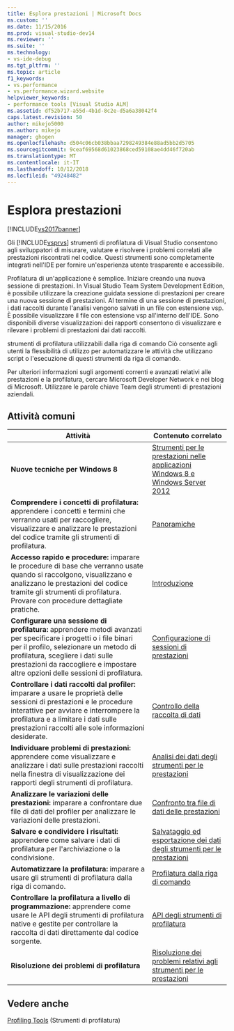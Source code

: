 ```yaml
---
title: Esplora prestazioni | Microsoft Docs
ms.custom: ''
ms.date: 11/15/2016
ms.prod: visual-studio-dev14
ms.reviewer: ''
ms.suite: ''
ms.technology:
- vs-ide-debug
ms.tgt_pltfrm: ''
ms.topic: article
f1_keywords:
- vs.performance
- vs.performance.wizard.website
helpviewer_keywords:
- performance tools [Visual Studio ALM]
ms.assetid: df52b717-a55d-4b1d-8c2e-d5a6a38042f4
caps.latest.revision: 50
author: mikejo5000
ms.author: mikejo
manager: ghogen
ms.openlocfilehash: d504c06cb038bbaa7298249384e88ad5bb2d5705
ms.sourcegitcommit: 9ceaf69568d61023868ced59108ae4dd46f720ab
ms.translationtype: MT
ms.contentlocale: it-IT
ms.lasthandoff: 10/12/2018
ms.locfileid: "49248482"
---
```

# <a name="performance-explorer"></a>Esplora prestazioni
[!INCLUDE[vs2017banner](../includes/vs2017banner.md)]

Gli [!INCLUDE[vsprvs](../includes/vsprvs-md.md)] strumenti di profilatura di Visual Studio consentono agli sviluppatori di misurare, valutare e risolvere i problemi correlati alle prestazioni riscontrati nel codice. Questi strumenti sono completamente integrati nell'IDE per fornire un'esperienza utente trasparente e accessibile.  
  
 Profilatura di un'applicazione è semplice. Iniziare creando una nuova sessione di prestazioni. In Visual Studio Team System Development Edition, è possibile utilizzare la creazione guidata sessione di prestazioni per creare una nuova sessione di prestazioni. Al termine di una sessione di prestazioni, i dati raccolti durante l'analisi vengono salvati in un file con estensione vsp. È possibile visualizzare il file con estensione vsp all'interno dell'IDE. Sono disponibili diverse visualizzazioni dei rapporti consentono di visualizzare e rilevare i problemi di prestazioni dai dati raccolti.  
  
 strumenti di profilatura utilizzabili dalla riga di comando Ciò consente agli utenti la flessibilità di utilizzo per automatizzare le attività che utilizzano script o l'esecuzione di questi strumenti da riga di comando.  
  
 Per ulteriori informazioni sugli argomenti correnti e avanzati relativi alle prestazioni e la profilatura, cercare Microsoft Developer Network e nei blog di Microsoft. Utilizzare le parole chiave Team degli strumenti di prestazioni aziendali.  
  
## <a name="common-tasks"></a>Attività comuni  
  
|Attività|Contenuto correlato|  
|----------|---------------------|  
|**Nuove tecniche per Windows 8**|[Strumenti per le prestazioni nelle applicazioni Windows 8 e Windows Server 2012](../profiling/performance-tools-on-windows-8-and-windows-server-2012-applications.md)|  
|**Comprendere i concetti di profilatura:** apprendere i concetti e termini che verranno usati per raccogliere, visualizzare e analizzare le prestazioni del codice tramite gli strumenti di profilatura.|[Panoramiche](../profiling/overviews-performance-tools.md)|  
|**Accesso rapido e procedure:** imparare le procedure di base che verranno usate quando si raccolgono, visualizzano e analizzano le prestazioni del codice tramite gli strumenti di profilatura. Provare con procedure dettagliate pratiche.|[Introduzione](../profiling/getting-started-with-performance-tools.md)|  
|**Configurare una sessione di profilatura:** apprendere metodi avanzati per specificare i progetti o i file binari per il profilo, selezionare un metodo di profilatura, scegliere i dati sulle prestazioni da raccogliere e impostare altre opzioni delle sessioni di profilatura.|[Configurazione di sessioni di prestazioni](../profiling/configuring-performance-sessions.md)|  
|**Controllare i dati raccolti dal profiler:** imparare a usare le proprietà delle sessioni di prestazioni e le procedure interattive per avviare e interrompere la profilatura e a limitare i dati sulle prestazioni raccolti alle sole informazioni desiderate.|[Controllo della raccolta di dati](../profiling/controlling-data-collection.md)|  
|**Individuare problemi di prestazioni:** apprendere come visualizzare e analizzare i dati sulle prestazioni raccolti nella finestra di visualizzazione dei rapporti degli strumenti di profilatura.|[Analisi dei dati degli strumenti per le prestazioni](../profiling/analyzing-performance-tools-data.md)|  
|**Analizzare le variazioni delle prestazioni:** imparare a confrontare due file di dati del profiler per analizzare le variazioni delle prestazioni.|[Confronto tra file di dati delle prestazioni](../profiling/comparing-performance-data-files.md)|  
|**Salvare e condividere i risultati:** apprendere come salvare i dati di profilatura per l'archiviazione o la condivisione.|[Salvataggio ed esportazione dei dati degli strumenti per le prestazioni](../profiling/saving-and-exporting-performance-tools-data.md)|  
|**Automatizzare la profilatura:** imparare a usare gli strumenti di profilatura dalla riga di comando.|[Profilatura dalla riga di comando](../profiling/using-the-profiling-tools-from-the-command-line.md)|  
|**Controllare la profilatura a livello di programmazione:** apprendere come usare le API degli strumenti di profilatura native e gestite per controllare la raccolta di dati direttamente dal codice sorgente.|[API degli strumenti di profilatura](../profiling/profiling-tools-apis.md)|  
|**Risoluzione dei problemi di profilatura**|[Risoluzione dei problemi relativi agli strumenti per le prestazioni](../profiling/troubleshooting-performance-tools-issues.md)|  
  
## <a name="see-also"></a>Vedere anche  
 [Profiling Tools](../profiling/profiling-tools.md) (Strumenti di profilatura)



